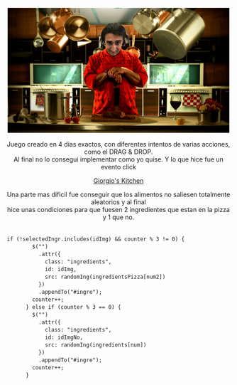 <p align="center"><img src ="https://github.com/TeoDiaz/Giorgios-kitchen/blob/master/images/chicote-giorgio.png" width="500" hight="500"></img>
</p>

<p align="center">Juego creado en 4 dias exactos, con diferentes intentos de varias acciones, como el DRAG & DROP.<br> Al final no lo consegui implementar como yo quise. Y lo que hice fue un evento click</p>

<p align="center">
<a href="https://teodiaz.github.io/Giorgios-kitchen/">Giorgio's Kitchen</a>
</p>
<p align="center">Una parte mas dificil fue conseguir que los alimentos no saliesen totalmente aleatorios y al final<br>
hice unas condiciones para que fuesen 2 ingredientes que estan en la pizza y 1 que no.</p>


<code>
if (!selectedIngr.includes(idImg) && counter % 3 != 0) {
        $("<img>")
          .attr({
            class: "ingredients",
            id: idImg,
            src: randomIng(ingredientsPizza[num2])
          })
          .appendTo("#ingre");
        counter++;
      } else if (counter % 3 == 0) {
        $("<img>")
          .attr({
            class: "ingredients",
            id: idImgNo,
            src: randomIng(ingredients[num])
          })
          .appendTo("#ingre");
        counter++;
      }
</code>
